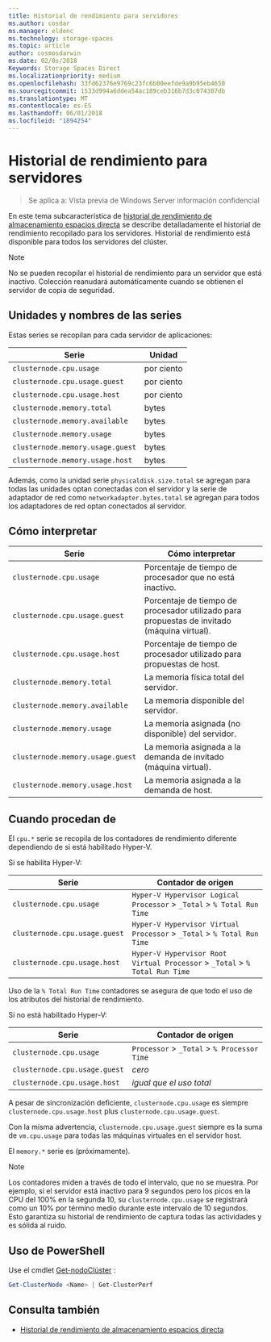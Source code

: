 ```yaml
---
title: Historial de rendimiento para servidores
ms.author: cosdar
ms.manager: eldenc
ms.technology: storage-spaces
ms.topic: article
author: cosmosdarwin
ms.date: 02/0s/2018
Keywords: Storage Spaces Direct
ms.localizationpriority: medium
ms.openlocfilehash: 33fd62376e9769c23fc6b00eefde9a9b95eb4650
ms.sourcegitcommit: 1533d994a6ddea54ac189ceb316b7d3c074307db
ms.translationtype: MT
ms.contentlocale: es-ES
ms.lasthandoff: 06/01/2018
ms.locfileid: "1894254"
---
```

# <a name="performance-history-for-servers"></a>Historial de rendimiento para servidores

> Se aplica a: Vista previa de Windows Server información confidencial

En este tema subcaracterística de [historial de rendimiento de almacenamiento espacios directa](performance-history.md) se describe detalladamente el historial de rendimiento recopilado para los servidores. Historial de rendimiento está disponible para todos los servidores del clúster.

   > [!NOTE]
   > No se pueden recopilar el historial de rendimiento para un servidor que está inactivo. Colección reanudará automáticamente cuando se obtienen el servidor de copia de seguridad.

## <a name="series-names-and-units"></a>Unidades y nombres de las series

Estas series se recopilan para cada servidor de aplicaciones:

| Serie                           | Unidad    |
|----------------------------------|---------|
| `clusternode.cpu.usage`          | por ciento |
| `clusternode.cpu.usage.guest`    | por ciento |
| `clusternode.cpu.usage.host`     | por ciento |
| `clusternode.memory.total`       |  bytes   |
| `clusternode.memory.available`   |  bytes   |
| `clusternode.memory.usage`       |  bytes   |
| `clusternode.memory.usage.guest` |  bytes   |
| `clusternode.memory.usage.host`  |  bytes   |

Además, como la unidad serie `physicaldisk.size.total` se agregan para todas las unidades optan conectadas con el servidor y la serie de adaptador de red como `networkadapter.bytes.total` se agregan para todos los adaptadores de red optan conectados al servidor.

## <a name="how-to-interpret"></a>Cómo interpretar

| Serie                           | Cómo interpretar                                                      |
|----------------------------------|-----------------------------------------------------------------------|
| `clusternode.cpu.usage`          | Porcentaje de tiempo de procesador que no está inactivo.                        |
| `clusternode.cpu.usage.guest`    | Porcentaje de tiempo de procesador utilizado para propuestas de invitado (máquina virtual). |
| `clusternode.cpu.usage.host`     | Porcentaje de tiempo de procesador utilizado para propuestas de host.                    |
| `clusternode.memory.total`       | La memoria física total del servidor.                              |
| `clusternode.memory.available`   | La memoria disponible del servidor.                                   |
| `clusternode.memory.usage`       | La memoria asignada (no disponible) del servidor.                   |
| `clusternode.memory.usage.guest` | La memoria asignada a la demanda de invitado (máquina virtual).               |
| `clusternode.memory.usage.host`  | La memoria asignada a la demanda de host.                                  |

## <a name="where-they-come-from"></a>Cuando procedan de

El `cpu.*` serie se recopila de los contadores de rendimiento diferente dependiendo de si está habilitado Hyper-V.

Si se habilita Hyper-V:

| Serie                           | Contador de origen |
|----------------------------------|----------------|
| `clusternode.cpu.usage`          | `Hyper-V Hypervisor Logical Processor` > `_Total` > `% Total Run Time`      |
| `clusternode.cpu.usage.guest`    | `Hyper-V Hypervisor Virtual Processor` > `_Total` > `% Total Run Time`      |
| `clusternode.cpu.usage.host`     | `Hyper-V Hypervisor Root Virtual Processor` > `_Total` > `% Total Run Time` |

Uso de la `% Total Run Time` contadores se asegura de que todo el uso de los atributos del historial de rendimiento.

Si no está habilitado Hyper-V:

| Serie                           | Contador de origen |
|----------------------------------|----------------|
| `clusternode.cpu.usage`          | `Processor` > `_Total` > `% Processor Time` |
| `clusternode.cpu.usage.guest`    | *cero* |
| `clusternode.cpu.usage.host`     | *igual que el uso total* |

A pesar de sincronización deficiente, `clusternode.cpu.usage` es siempre `clusternode.cpu.usage.host` plus `clusternode.cpu.usage.guest`.

Con la misma advertencia, `clusternode.cpu.usage.guest` siempre es la suma de `vm.cpu.usage` para todas las máquinas virtuales en el servidor host.

El `memory.*` serie es (próximamente).

  > [!NOTE]
  > Los contadores miden a través de todo el intervalo, que no se muestra. Por ejemplo, si el servidor está inactivo para 9 segundos pero los picos en la CPU del 100% en la segunda 10, su `clusternode.cpu.usage` se registrará como un 10% por término medio durante este intervalo de 10 segundos. Esto garantiza su historial de rendimiento de captura todas las actividades y es sólida al ruido.

## <a name="usage-in-powershell"></a>Uso de PowerShell

Use el cmdlet [Get-nodoClúster](https://docs.microsoft.com/powershell/module/failoverclusters/get-clusternode) :

```PowerShell
Get-ClusterNode <Name> | Get-ClusterPerf
```

## <a name="see-also"></a>Consulta también

- [Historial de rendimiento de almacenamiento espacios directa](performance-history.md)
